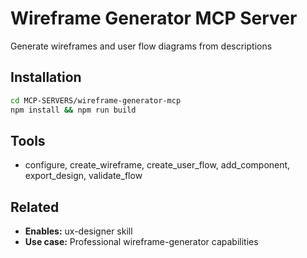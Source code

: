# Wireframe Generator MCP Server

Generate wireframes and user flow diagrams from descriptions

## Installation

```bash
cd MCP-SERVERS/wireframe-generator-mcp
npm install && npm run build
```

## Tools

- configure, create_wireframe, create_user_flow, add_component, export_design, validate_flow

## Related

- **Enables:** ux-designer skill
- **Use case:** Professional wireframe-generator capabilities
